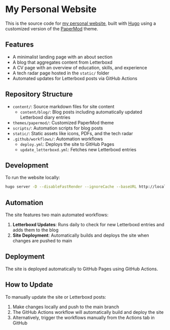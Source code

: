 # My Personal Website

This is the source code for [my personal website](https://emiliosao.me), built with [Hugo](https://gohugo.io/) using a customized version of the [PaperMod](https://github.com/adityatelange/hugo-PaperMod) theme.

## Features
- A minimalist landing page with an about section
- A blog that aggregates content from Letterboxd
- A CV page with an overview of education, skills, and experience
- A tech radar page hosted in the `static/` folder
- Automated updates for Letterboxd posts via GitHub Actions

## Repository Structure
- `content/`: Source markdown files for site content
  - `content/blog/`: Blog posts including automatically updated Letterboxd diary entries
- `themes/papermod/`: Customized PaperMod theme
- `scripts/`: Automation scripts for blog posts
- `static/`: Static assets like icons, PDFs, and the tech radar
- `.github/workflows/`: Automation workflows
  - `deploy.yml`: Deploys the site to GitHub Pages
  - `update_letterboxd.yml`: Fetches new Letterboxd entries

## Development

To run the website locally:

```bash
hugo server -D --disableFastRender --ignoreCache --baseURL http://localhost:1313/
```
## Automation
The site features two main automated workflows:

1. **Letterboxd Updates**: Runs daily to check for new Letterboxd entries and adds them to the blog
2. **Site Deployment**: Automatically builds and deploys the site when changes are pushed to main

## Deployment
The site is deployed automatically to GitHub Pages using GitHub Actions.

## How to Update
To manually update the site or Letterboxd posts:

1. Make changes locally and push to the main branch
2. The GitHub Actions workflow will automatically build and deploy the site
3. Alternatively, trigger the workflows manually from the Actions tab in GitHub
